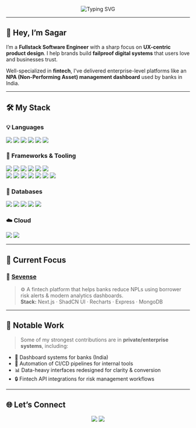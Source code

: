 <!-- PROFILE README FOR SAGAR SREEKUMAR -->

<p align="center">
  <img src="https://readme-typing-svg.demolab.com?font=Fira+Code&duration=2500&pause=1000&color=00F7FF&center=true&vCenter=true&width=600&lines=Fullstack+Software+Engineer;UX-first+Systems+Builder;Failproof+Product+Engineering+for+Fintech+Brands;Building+Next-gen+tools" alt="Typing SVG" />
</p>

---

## 👋 Hey, I’m Sagar

I’m a **Fullstack Software Engineer** with a sharp focus on **UX-centric product design**. I help brands build **failproof digital systems** that users love and businesses trust.

Well-specialized in **fintech**, I've delivered enterprise-level platforms like an **NPA (Non-Performing Asset) management dashboard** used by banks in India.

---

## 🛠️ My Stack

### 💡 Languages
<p>
  <img src="https://img.shields.io/badge/Python-3776AB?style=flat&logo=python&logoColor=white"/>
  <img src="https://img.shields.io/badge/C-00599C?style=flat&logo=c&logoColor=white"/>
  <img src="https://img.shields.io/badge/C++-004482?style=flat&logo=c%2B%2B&logoColor=white"/>
  <img src="https://img.shields.io/badge/Java-ED8B00?style=flat&logo=openjdk&logoColor=white"/>
  <img src="https://img.shields.io/badge/JavaScript-F7DF1E?style=flat&logo=javascript&logoColor=black"/>
  <img src="https://img.shields.io/badge/TypeScript-3178C6?style=flat&logo=typescript&logoColor=white"/>
</p>

### 🧱 Frameworks & Tooling
<p>
  <img src="https://img.shields.io/badge/TensorFlow-FF6F00?style=flat&logo=tensorflow&logoColor=white"/>
  <img src="https://img.shields.io/badge/PyTorch-EE4C2C?style=flat&logo=pytorch&logoColor=white"/>
  <img src="https://img.shields.io/badge/Scikit--learn-F7931E?style=flat&logo=scikit-learn&logoColor=white"/>
  <img src="https://img.shields.io/badge/Pandas-150458?style=flat&logo=pandas&logoColor=white"/>
  <img src="https://img.shields.io/badge/Numpy-013243?style=flat&logo=numpy&logoColor=white"/>
  <img src="https://img.shields.io/badge/Matplotlib-11557C?style=flat&logo=matplotlib&logoColor=white"/>
  <br />
  <img src="https://img.shields.io/badge/React-61DAFB?style=flat&logo=react&logoColor=black"/>
  <img src="https://img.shields.io/badge/Next.js-000000?style=flat&logo=nextdotjs&logoColor=white"/>
  <img src="https://img.shields.io/badge/Angular-DD0031?style=flat&logo=angular&logoColor=white"/>
  <img src="https://img.shields.io/badge/Vite-646CFF?style=flat&logo=vite&logoColor=white"/>
  <img src="https://img.shields.io/badge/SpringBoot-6DB33F?style=flat&logo=springboot&logoColor=white"/>
  <img src="https://img.shields.io/badge/Node.js-339933?style=flat&logo=nodedotjs&logoColor=white"/>
  <img src="https://img.shields.io/badge/Arduino-00979D?style=flat&logo=arduino&logoColor=white"/>
</p>

### 🧬 Databases
<p>
  <img src="https://img.shields.io/badge/MongoDB-47A248?style=flat&logo=mongodb&logoColor=white"/>
  <img src="https://img.shields.io/badge/PostgreSQL-336791?style=flat&logo=postgresql&logoColor=white"/>
  <img src="https://img.shields.io/badge/MySQL-4479A1?style=flat&logo=mysql&logoColor=white"/>
  <img src="https://img.shields.io/badge/SQL-E38C00?style=flat&logo=sqlite&logoColor=white"/>
  <img src="https://img.shields.io/badge/NoSQL-3F3F3F?style=flat"/>
</p>

### ☁️ Cloud
<p>
  <img src="https://img.shields.io/badge/AWS-232F3E?style=flat&logo=amazonaws&logoColor=white"/>
  <img src="https://img.shields.io/badge/Google_Cloud-4285F4?style=flat&logo=googlecloud&logoColor=white"/>
</p>

---

## 🚀 Current Focus

### 🔹 [**Sevense**](https://github.com/sagarsreekumar/sevense)  
> ⚙️ A fintech platform that helps banks reduce NPLs using borrower risk alerts & modern analytics dashboards.  
> **Stack:** Next.js · ShadCN UI · Recharts · Express · MongoDB

---

## 🔐 Notable Work

> Some of my strongest contributions are in **private/enterprise systems**, including:

- 🏦 Dashboard systems for banks (India)  
- 🔄 Automation of CI/CD pipelines for internal tools  
- 📊 Data-heavy interfaces redesigned for clarity & conversion  
- 🔒 Fintech API integrations for risk management workflows

---

## 🌐 Let’s Connect

<p align="center">
  <a href="https://linkedin.com/in/sagarsreekumar"><img src="https://img.shields.io/badge/LinkedIn-blue?style=flat&logo=linkedin&logoColor=white" /></a>
  <a href="https://tuskertron.com"><img src="https://img.shields.io/badge/Website-000000?style=flat&logo=github&logoColor=white" /></a>
</p>

